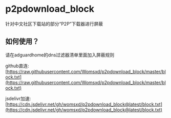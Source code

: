 # p2pdownload_block
针对中文社区下载站的部分“P2P”下载器进行屏蔽

## 如何使用？
请在adguardhome的dns过滤器清单里面加入屏蔽规则

github直连:[https://raw.githubusercontent.com/Womsxd/p2pdownload_block/master/block.txt](https://raw.githubusercontent.com/Womsxd/p2pdownload_block/master/block.txt)

jsdelivr加速:[https://cdn.jsdelivr.net/gh/womsxd/p2pdownload_block@latest/block.txt](https://cdn.jsdelivr.net/gh/womsxd/p2pdownload_block@latest/block.txt)
